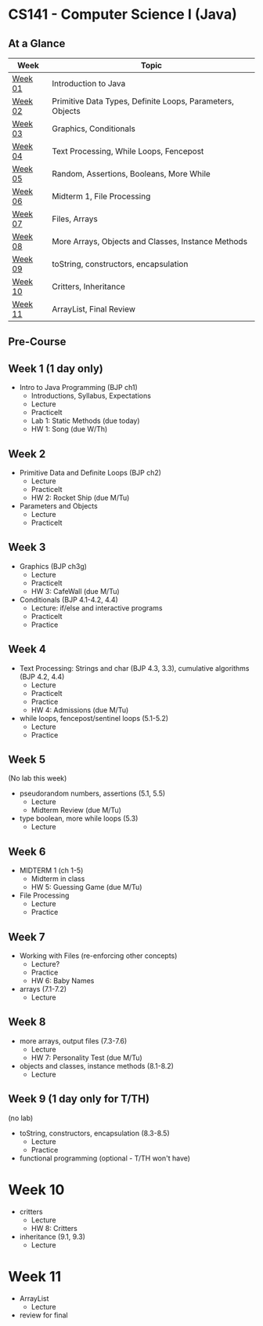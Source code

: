 # CS141 - Computer Science I (Java)

## At a Glance

| Week                | Topic
|---------------------|-----------------------------------------
| [Week 01](#week-1)  | Introduction to Java
| [Week 02](#week-2)  | Primitive Data Types, Definite Loops, Parameters, Objects
| [Week 03](#week-3)  | Graphics, Conditionals
| [Week 04](#week-4)  | Text Processing, While Loops, Fencepost
| [Week 05](#week-5)  | Random, Assertions, Booleans, More While
| [Week 06](#week-6)  | Midterm 1, File Processing
| [Week 07](#week-7)  | Files, Arrays
| [Week 08](#week-8)  | More Arrays, Objects and Classes, Instance Methods
| [Week 09](#week-9)  | toString, constructors, encapsulation
| [Week 10](#week-10) | Critters, Inheritance
| [Week 11](#week-11) | ArrayList, Final Review

## Pre-Course

## Week 1 (1 day only)
- Intro to Java Programming (BJP ch1)
  - Introductions, Syllabus, Expectations
  - Lecture
  - PracticeIt
  - Lab 1: Static Methods (due today)
  - HW 1: Song (due W/Th)

## Week 2
- Primitive Data and Definite Loops (BJP ch2)
  - Lecture
  - PracticeIt
  - HW 2: Rocket Ship (due M/Tu)
- Parameters and Objects
  - Lecture
  - PracticeIt

## Week 3
- Graphics (BJP ch3g)
  - Lecture
  - PracticeIt
  - HW 3: CafeWall (due M/Tu)
- Conditionals (BJP 4.1-4.2, 4.4)
  - Lecture: if/else and interactive programs
  - PracticeIt
  - Practice

## Week 4
- Text Processing: Strings and char (BJP 4.3, 3.3), cumulative algorithms (BJP 4.2, 4.4)
  - Lecture
  - PracticeIt
  - Practice
  - HW 4: Admissions (due M/Tu)
- while loops, fencepost/sentinel loops (5.1-5.2)
  - Lecture
  - Practice

## Week 5
(No lab this week)
- pseudorandom numbers, assertions (5.1, 5.5)
  - Lecture
  - Midterm Review (due M/Tu)
- type boolean, more while loops (5.3)
  - Lecture

## Week 6
- MIDTERM 1 (ch 1-5)
  - Midterm in class
  - HW 5: Guessing Game (due M/Tu)
- File Processing
  - Lecture
  - Practice

## Week 7
- Working with Files (re-enforcing other concepts)
  - Lecture?
  - Practice
  - HW 6: Baby Names
- arrays (7.1-7.2)
  - Lecture

## Week 8
- more arrays, output files (7.3-7.6)
  - Lecture
  - HW 7: Personality Test (due M/Tu)
- objects and classes, instance methods (8.1-8.2)
  - Lecture

## Week 9 (1 day only for T/TH)
(no lab)
- toString, constructors, encapsulation (8.3-8.5)
  - Lecture
  - Practice
- functional programming (optional - T/TH won't have)

# Week 10
- critters
  - Lecture
  - HW 8: Critters
- inheritance (9.1, 9.3)
  - Lecture

# Week 11
- ArrayList
  - Lecture
- review for final
